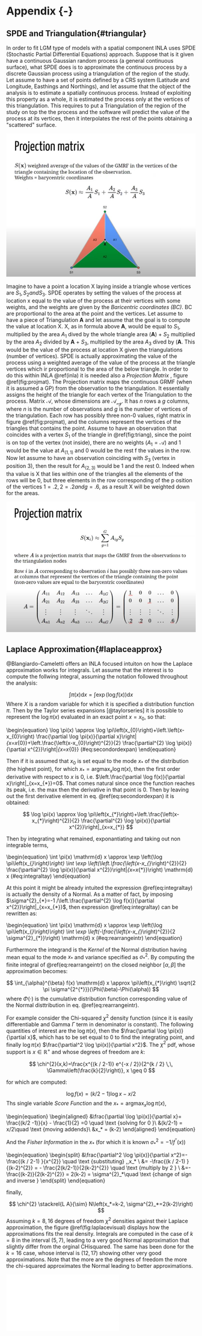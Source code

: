 # Appendix {-}



<!-- ## Gaussian Process{#gpbasics} -->

<!-- Let assume ti have cloud of points represented by two variables $X_1$ and $X_2$, figure \@ref(fig:gpcloud). The cloud of points are observation taken from a realization of two variables e.g. height and weight, What it might be observed is: -->

<!-- ![(#fig:gpclouds)Left panel: GP cloud of points fitted with a _circle_, Right panel: GP cloud of points fitted with a _ellipse_, source @YT:freitas1](appendix_images/gp_base_1.jpg) -->

<!-- Each circle in both panels figure \@ref(fig:gpclouds) represents a measurements of the observed phenomenon. Let assume to fit a multivariate gaussian distribution to the left panel data. The process of learning is to fit a Gaussian to data, the ultimate goal is to describe the data, the most perfectly evident Gaussian is the one interpolating the points and centering in $\left(0,0\right)$, a circle might be a good guess. Instead for the right one in \@ref(fig:gpclouds), a smart guess could be still centering the mean in, indeed now it is an ellipse describing the variability. -->
<!-- At this point it might be interesting to vectorized what is has been measured, the centers are then compressed into a vector $\mu_{i}$, i.e. it has two components $X_1$ and $X_2$ whose corresponding mean is 0. -->

<!-- $$ -->
<!-- \boldsymbol{\mu}=\left[\begin{array}{ll} -->
<!-- \mu_{x_1} \\ -->
<!-- \mu_{x_2} -->
<!-- \end{array}\right] -->
<!-- $$ -->

<!-- This is true for all the observations which have two coordinates too $x_1$ and $x_2$. for each of the points, e.g. for point 1: -->

<!-- $$ -->
<!-- \mathbf{x_1}=\left[\begin{array}{ll} -->
<!-- x_1 \\ -->
<!-- x_2 -->
<!-- \end{array}\right] -->
<!-- $$ -->

<!-- the can be neagtive positive, the Real numbers, usually we have $\mathbb{R}^{2}$ extending from - infinity to + infinity, to the power of two because we have 2 dimensions, a Real plane. -->
<!-- any point is gaussian distributed when with mean .. an variance.  -->
<!-- how we explain covariance, thorugh _correlation._ -->
<!-- we do it by correlation with its noraml forms. the covariance is the term that goes insisde the matrices in the upper right of the matrxi we have the expectation of $x_1$ times $x_2$, like $\mathbb{E}(x_1 \cdot x_2)$, where the extactation in the gaussian case is the mean which is 0, so the corresponding values is 0. -->
<!-- the covariance essentially is the dot product  [ref dot product](https://mathinsight.org/dot_product_matrix_notation) of $x_1$ and $x_2$ variable, so what happens when you take the dot product of vectors,  -->
<!-- if for example you take a vector that looks like 1 and 0 and you take the dot product of one other vecto 1 and 0, so that: -->

<!-- $$ -->
<!-- \left[\begin{array}{ll} -->
<!-- 1 \\ -->
<!-- 0 -->
<!-- \end{array}\right]\left[\begin{array}{ll} -->
<!-- 1 & 0 \\ -->
<!-- \end{array}\right] = 1 -->
<!-- $$ -->
<!-- You will end up with 1, recall dot productm first element first vcetor times first element second vectro and second element first vector times second element secon vector. So identical vector will get a high dot product value leading to a high similarity measure. Dot product can be indeded as a similarity measure. -->
<!-- ... But if you take two different vector as 1 0 and 0 1 then: -->

<!-- $$ -->
<!-- \left[\begin{array}{ll} -->
<!-- 1 \\ -->
<!-- 0 -->
<!-- \end{array}\right]\left[\begin{array}{ll} -->
<!-- 0 & 1 \\ -->
<!-- \end{array}\right] = 0 -->
<!-- $$ -->

<!-- This time the multiplication leads to 0 value, as a matter of fact they are different. They are no similar. -->
<!-- IF two points are closed the dot product will be high in 2D. What the covariance should be? if variances are assumed to be 1 then in this case i qould expect to be 0, i.e. covariance matrix is: -->



<!-- $$ -->
<!-- \left[\begin{array}{ll} -->
<!-- 1 & 0 \\ -->
<!-- 0 & 1 -->
<!-- \end{array}\right] = \mathbf{cov_{plot1}}(x_1,x_2) -->
<!-- $$ -->


<!-- because I can picka  poin tin two pointa in this cloud. Suppose i increase x1 then my chance of getting a x2 point that is positive or negative is the samee, knowing somthin about x1 give nothign about x2. no information is proivede. On the other hand i the second plot knowing a positive value of 1 can suggest with a certain probability that x2 will be positive (great proabibility. So some information is provided), e.g. -->

<!-- $$ -->
<!-- \left[\begin{array}{ll} -->
<!-- 1   & 0.5 \\ -->
<!-- 0.5 & 1 -->
<!-- \end{array}\right] = \mathbf{cov_{plot2}}(x_1,x_2) -->
<!-- $$ -->

<!-- Some positive number idicates that i expect a positive inc rease iwhen boht of the two are increasing singularly. thsi is what the correlation, the basis to do linear regresssion and non linear- thei is a bivariate gaussian. If the entri3es are  means that they are uncoorellated, if they are non-zero then they are correlated, theby can be both positive or negative (correlatiob) -->

<!-- now lets generate a gassiian distrivution so x_1 and x_2 in 2D and then a third dimension hwere we express probability, this is said joint distribution. So i am going to cu this gaussian at certain point for x_1 and cut a plain rigght thgouth this gauissan imagine to ahava cake and then taka kkniw and cut it.(see the image) -->


<!-- form the man perspective you are goin to see a gaussian distribution, you will be lookong at x_ and you will be seeing a gaussain plot in green. this is the probability of x_1 gievn x_1. also said "conditioned" probabolity. This gaussian has a mean like the one alreasdy seen and this is the center of the gaussian, we can rewrite the mena and variance of the multivariate gaussian describing the cloud of points. sigma are the covaraince martix sigma.  -->

<!-- ... -->
<!-- sigma 1 and signa 2 if you have 1 d varibale the widjth has to be postive, for mulitvariate gaussian equl so here positive definitness: covariance mateix symetric.   -->
<!-- ... -->
<!-- any artibitray variable transposed x time the covarince matrix nedds to be positive.  -->
<!--  what is the mean of this gaussian i might want to know what is the widht of this gaussian would it be great if there is a formula that guven the cloud of point and likelihood estimation. we coilf obtain the red bell in figure.  -->
<!-- Compute the green curve how it is done? this requires some work and it is said matrix *invesrion lemma*, this is foudamental for machine learnign. let's assume it. The theorem says that the the mean fof the gaussian is the mean of x_1 and then some other operation with sigma, see below from paci (miss ref) -->

<!-- ![inverse lemma, Paci source](appendix_images/inverse_lemma.jpg) -->
<!-- the theorem says toi ocnsider a multivariate gaussian a vector 1 and a vector 2 each vecto compinent has a mena and a covarianc matrix, this by lemma gives us the expression and the math behind is no tremendous, but it is long. What it is important is to undestand fto go from a joont to a conditional distribution in our case. thats i the value od the theorem.  -->

<!-- One background further thing: assume that we have a gaussian variable distribution that we want to sample fromm,  we had now ewe are going to do the opposite, before we had poitns and we tried to figure out the curve, now we have the curve and we are gointg to try to rpoduce data. I need to be able to draw sample froma gaussian distribution. i will assume that i have a meachnism that produces a uniform samples, so you have a random numebr generatior with equal probabolity from 0 to 1, I assume a also the cumulative aof a gaussian. -->

<!-- the cumulative of a gaussian is what you get if you syrta summing the area under the curve of the gaussian as you move from the left. value after valure you can plot the cumulative ahead (see figure) the point where there is a flex point is the mean beacuse tha gassias is symmetric. The asymptot is 1 becuase the are under the curve sumes to 1.  -->
<!-- If i can draw a random number form Uniform and the project it to thre cumulative and then finally projct it back to the gaussian distribution. Inverse cumulative mapping. If oyu do this multiple times you are going to have many sample palced next to the mean and as sparse as the variance. in this process of sampling try to sample a point i froma gaussian that has mean 0 a variance 1, now letes try to draw a point from a gaussian with mean mu and variance sigma. ... -->

<!-- In the multivariate case suppose that we have  evctor with two variables how do i draw a vector from a multivariate gasussian with 0 means and plot 1 covarianc ematrix. the theormeem also says that the marginal distribution can be seen by civariance matrix , fist take the men_1 and take upper left element from the covariance matrix obtaining the marginal rpobabiloty for x_1, i.e. -->

<!-- <!-- $$ --> 
<!-- <!-- \pi(x_1) = \mathbf{N}(\mu_1, \Sigma_{11}) \\ --> 
<!-- <!-- \pi(x_2) = \mathbf{N}(\mu_2, \Sigma_{22})  --> 
<!-- <!-- $$ --> 
<!-- <!-- then in our problem: --> 

<!-- <!-- $$ --> 
<!-- <!-- \pi(x_1) = \mathbf{N}(0, 1) \\ --> 
<!-- <!-- \pi(x_2) = \mathbf{N}(0, 1)  --> 
<!-- <!-- $$ --> 
<!-- Then for simplicity we can simplyfy by groupign vector into: -->
<!-- (vectore exoression multivariate) -->

<!-- I need a wau to take square trotto of matrices, if x come sfroma  MVG  -->

<!-- 35:01-- -->


## SPDE and Triangulation{#triangular}

In order to fit LGM type of models with a spatial component INLA uses SPDE (Stochastic Partial Differential Equations) approach.
Suppose that is it given have a continuous Gaussian random process (a general continuous surface), what SPDE does is to approximate the continuous process by a discrete Gaussian process using a triangulation of the region of the study. Let assume to have a set of points defined by a CRS system (Latitude and Longitude, Easthings and Northings), and let assume that the object of the analysis is to estimate a spatially continuous process. Instead of exploiting this property as a whole, it is estimated the process only at the vertices of this triangulation. This requires to put a Triangulation of the region of the study on top the the process and the software will predict the value of the process at its vertices, then it interpolates the rest of the points obtaining a "scattered" surface. 

![(#fig:triang)Triangulariation weights and associated process value, @YT:paumoraga source](appendix_images/appendix_triangularization.jpg)

Imagine to have a point a location X laying inside a triangle whose vertices are $S_1, S_2 and S_3$. SPDE operates by setting the values of the process at location x equal to the value of the process at their vertices with some weights, and the weights are given by the _Baricentric coordinates (BC)_. BC are proportional to the area at the point and the vertices. Let assume to have a piece of Triangulation $\boldsymbol{A}$ and let assume that the goal is to compute the value at location X. X, as in formula above $\boldsymbol{A}$, would be equal to $S_1$, multiplied by the area $A_1$ dived by the whole triangle area ($\boldsymbol{A}$) + $S_2$ multiplied by the area $A_2$ divided by $\boldsymbol{A}$ + $S_3$, multiplied by the area $A_3$ dived by ($\boldsymbol{A}$. This would be the value of the process at location X given the triangulations (number of vertices). SPDE is actually approximating the value of the process using a weighted average of the value of the process at the triangle vertices which ir proportional to the area of the below triangle. 
In order to do this within INLA \@ref(inla) it is needed also a _Projection Matrix_ , figure \@ref(fig:projmat). The Projection matrix maps the continuous GRMF (when it is assumed a GP) from the observation to the triangulation. It essentially assigns the height of the triangle for each vertex of the Triangulation to the process. Matrix $\mathcal{A}$, whose dimensions are $\mathcal{A_{ng}}$. It has $n$ rows a $g$ columns, where $n$ is the number of observations and $g$ is the number of vertices of the triangulation. Each row has possibly three non-0 values, right matrix in figure \@ref(fig:projmat), and the columns represent the vertices of the triangles that contains the point. Assume to have an observation that coincides with a vertex $S_1$ of the triangle in \@ref(fig:triang), since the point is on top of the vertex (not inside), there are no weights ($A_1 = \mathcal{A}$) and 1 would be the value at $A_{(1,1)}$ and 0 would be the rest f the values in the row. Now let assume to have an observation coinciding with $S_3$ (vertex in position 3), then the result for $A_{(2,3)}$ would be 1 and the rest 0. Indeed when tha value is X that lies within one of the triangles all the elements of the rows will be 0, but three elements in the row corresponding of the p osition of the vertices $1 = .2, 2 = .2 and g = .6$, as a result X will be weighted down for the areas.

![(#fig:projmat)Projection Matrix to map values from tringulation back to the GP, @YT:paumoraga surce](appendix_images/appendix_proj.jpg)


## Laplace Approximation{#laplaceapprox}

@Blangiardo-Cameletti offers an INLA focused intuiton on how the Laplace approximation works for integrals. Let assume that the interest is to compute the follwing integral, assuming the notation followed throughout the analysis:

$$
\int \pi(x) \mathrm{d} x=\int \exp (\log f(x)) \mathrm{d} x
$$
Where $X$ is a random variable for which it is specified a distribution function $\pi$. Then by the Taylor series expansions [@taylorseries] it is possible to represent the $\log \pi(x)$ evaluated in an exact point $x = x_0$, so that:

\begin{equation}
\log \pi(x) \approx \log \pi\left(x_{0}\right)+\left.\left(x-x_{0}\right) \frac{\partial \log \pi(x)}{\partial x}\right|_{x=x_{0}}+\left.\frac{\left(x-x_{0}\right)^{2}}{2} \frac{\partial^{2} \log \pi(x)}{\partial x^{2}}\right|_{x=x_{0}}
(\#eq:secondordexpan)
\end{equation}

Then if it is assumed that $x_0$ is set equal to the mode $x_*$ of the distribution (the highest point), for which $x_{*}=\operatorname{argmax}_{x} \log \pi(x)$, then the first order derivative with respect to $x$ is 0, i.e. $\left.\frac{\partial \log f(x)}{\partial x}\right|_{x=x_{*}}=0$. That comes natural since once the function reaches its peak, i.e. the max then the derivative in that point is 0. Then by leaving out the first derivative element in eq. \@ref(eq:secondordexpan) it is obtained: 

$$
\log \pi(x) \approx \log \pi\left(x_{*}\right)+\left.\frac{\left(x-x_{*}\right)^{2}}{2} \frac{\partial^{2} \log \pi(x)}{\partial x^{2}}\right|_{x=x_{*}}
$$

Then by integrating what remained, exponantiating and taking out non integrable terms,  

<!-- $$ -->
<!-- \int \pi(x) \mathrm{d} x \approx \int \exp \left(\log \pi\left(x^{*}\right)+\left.\frac{\left(x-x^{*}\right)^{2}}{2} \frac{\partial^{2} \log \pi(x)}{\partial x^{2}}\right|_{x=x^{*}}\right) \mathrm{d} x -->
<!-- $$ -->

\begin{equation}
\int \pi(x) \mathrm{d} x \approx \exp \left(\log \pi\left(x_{*}\right)\right) \int \exp \left(\left.\frac{\left(x-x_{*}\right)^{2}}{2} \frac{\partial^{2} \log \pi(x)}{\partial x^{2}}\right|_{x=x_{*}}\right) \mathrm{d} x
(\#eq:integraltay)
\end{equation}

At this point it might be already intuited the expression \@ref(eq:integraltay) is actually the density of a Normal. As a matter of fact, by imposing $\sigma^{2}_{*}=-1 /\left.\frac{\partial^{2} \log f(x)}{\partial x^{2}}\right|_{x=x_{*}}$, then expression \@ref(eq:integraltay) can be rewritten as:

\begin{equation}
\int \pi(x) \mathrm{d} x \approx \exp \left(\log \pi\left(x_{*}\right)\right) \int \exp \left(-\frac{\left(x-x_{*}\right)^{2}}{2 \sigma^{2}_{*}}\right) \mathrm{d} x
(\#eq:rearrangeintr)
\end{equation}

Furthermore the integrand is the _Kernel_ of the Normal distribution having mean equal to the mode $x_*$ and variance specified as $\sigma^{2}_{*}$. By computing the finite integral of \@ref(eq:rearrangeintr) on the closed neighbor $[ \alpha, \beta]$ the approximation becomes:

$$
\int_{\alpha}^{\beta} f(x) \mathrm{d} x \approx \pi\left(x_{*}\right) \sqrt{2 \pi \sigma^{2^{*}}}(\Phi(\beta)-\Phi(\alpha))
$$
where $\Phi(\cdot)$ is the cumulative distribution function corresponding value of the Normal disttribution in eq. \@ref(eq:rearrangeintr).

<!-- further example: let assume to have a Beta distribution $\operatorname{Beta}(\alpha = 2,8)$ whose parameter are $\alpha$ and  $\beta$ and whose density is:  -->
 <!-- FORSE L'ESEMPIO -->
 
For example consider the Chi-squared $\chi^{2}$ density function (since it is easily differentiable and Gamma $\Gamma$ term in denominator is constant). The following quantities of interest are the $\log \pi(x)$, then the $\frac{\partial \log \pi(x)}{\partial x}$, which has to be set equal to 0 to find the integrating point, and finally $\log \pi(x)$ $\frac{\partial^2 \log \pi(x)}{\partial x^2}$. The $\chi^{2}$ pdf, whose support is $x \in \mathbb{R}^{+}$ and whose degrees of freedom are $k$: 


$$
\chi^{2}(x,k)=\frac{x^{(k / 2-1)} e^{-x / 2}}{2^{k / 2} \,\, \Gamma\left(\frac{k}{2}\right)}, x \geq 0
$$

for which are computed: 

$$
\log f(x)=(k / 2-1) \log x-x / 2
$$
Ths single variable _Score Function_ and the $x_{*}=\operatorname{argmax}_{x} \log \pi(x)$,

\begin{equation}
\begin{aligned} 
  &\frac{\partial \log \pi(x)}{\partial x}= \frac{(k/2 -1)}{x} - \frac{1}{2} =0 \quad \text {solving for 0 }\\
  &(k/2-1) = x/2\quad \text {moving addends}\\
  &x_* = (k-2) 
\end{aligned}
\end{equation} 

And the _Fisher Information_ in the $x_*$ (for which it is known $\sigma^{2}_*=-1 / f^{\prime \prime}(x)$)


\begin{equation} 
\begin{split}
  &\frac{\partial^2 \log \pi(x)}{\partial x^2}=-\frac{(k / 2-1) }{x^{2}} \quad \text {substituting} \,\,x_* \\
  &= -\frac{(k / 2-1) }{(k-2)^{2}} = - \frac{2(k/2-1)}{2(k-2)^{2}} \quad \text {multiply by 2 } \\
  &=-  \frac{(k-2)}{2(k-2)^{2}} = 2(k-2)  = \sigma^{2}_*\quad \text {change of sign and inverse }
\end{split}
\end{equation} 

finally, 

$$
\chi^{2} \stackrel{L A}{\sim} N\left(x_*=k-2, \sigma^{2}_*=2(k-2)\right)
$$
Assuming $k = 8, 16$ degrees of freedom $\chi^{2}$ densities against their Laplace approximation, the figure \@ref(fig:laplacevisual) displays how the approximations fits the real density. Integrals are computed in the case of $k = 8$ in the interval $(5, 7)$, leading to a very good Normal approximation that slightly differ from the orginal CHisquared. The same has been done for the $k = 16$ case, whose interval is $(12, 17)$ showing other very good approximations. Note that the more are the degrees of freedom the more the chi-squared approximates the Normal leading to better approximations.


![(\#fig:laplacevisual)Chisquared density function with parameter $k = 8$ (top) and $k = 16$ (down) solid line. The point line refers to the corresponding Normal approximation obtained using the Laplace method](98-appendix_files/figure-latex/laplacevisual-1.pdf) 









